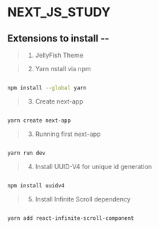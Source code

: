 # NEXT_JS_STUDY

## Extensions to install --

> 1. JellyFish Theme

> 2. Yarn nstall via npm

```sh

npm install --global yarn

```

> 3. Create next-app
```sh

yarn create next-app

```

> 3. Running first next-app
```sh

yarn run dev

```

> 4. Install UUID-V4 for unique id generation
```sh

npm install uuidv4

```
> 5. Install Infinite Scroll dependency
```sh

yarn add react-infinite-scroll-component

```